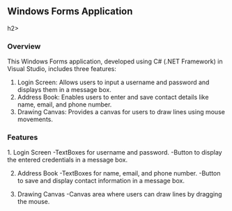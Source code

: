 <h2>Windows Forms Application</h2>h2>
<h3>Overview</h3>
This Windows Forms application, developed using C# (.NET Framework) in Visual Studio, includes three features:

1. Login Screen: Allows users to input a username and password and displays them in a message box.
2. Address Book: Enables users to enter and save contact details like name, email, and phone number.
3. Drawing Canvas: Provides a canvas for users to draw lines using mouse movements.
   
<h3>Features</h3>
1. Login Screen
-TextBoxes for username and password.
-Button to display the entered credentials in a message box.

2. Address Book
-TextBoxes for name, email, and phone number.
-Button to save and display contact information in a message box.

3. Drawing Canvas
-Canvas area where users can draw lines by dragging the mouse.
